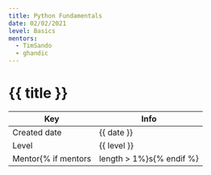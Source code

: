```yaml
---
title: Python Fundamentals
date: 02/02/2021
level: Basics
mentors: 
  - TimSando
  - ghandic
---
```


# {{ title }}

| Key | Info |
|-----|-------|
| Created date | {{ date }} |
| Level | {{ level }} |
| Mentor{% if mentors|length > 1%}s{% endif %} | {% for mentor in mentors %}<a href="{{ repo_url }}/contributing/#mentor-{{ mentor }}"><img style="border-radius:50%;width:50px;height:50px;margin-right:8px;" src="https://github.com/{{ mentor }}.png"></a>{% endfor %} |